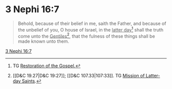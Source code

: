 # 3 Nephi 16:7

> Behold, because of their belief in me, saith the Father, and because of the unbelief of you, O house of Israel, in the <u>latter day</u>[^a] shall the truth come unto the <u>Gentiles</u>[^b], that the fulness of these things shall be made known unto them.

[3 Nephi 16:7](https://www.churchofjesuschrist.org/study/scriptures/bofm/3-ne/16?lang=eng&id=p7#p7)


[^a]: TG [Restoration of the Gospel.](https://www.churchofjesuschrist.org/study/scriptures/tg/restoration-of-the-gospel?lang=eng)
[^b]: [[D&C 19.27|D&C 19:27]]; [[D&C 107.33|107:33]]. TG [Mission of Latter-day Saints](https://www.churchofjesuschrist.org/study/scriptures/tg/mission-of-latter-day-saints?lang=eng).

